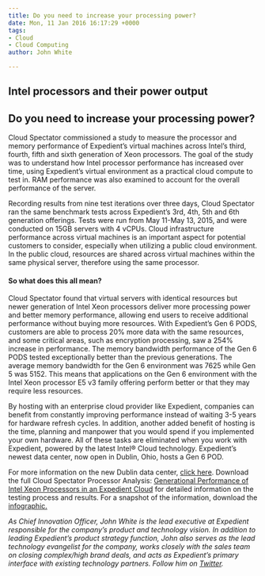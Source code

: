 ```yaml
---
title: Do you need to increase your processing power?
date: Mon, 11 Jan 2016 16:17:29 +0000
tags:
- Cloud
- Cloud Computing
author: John White

---
```

## Intel processors and their power output

## Do you need to increase your processing power?

Cloud Spectator commissioned a study to measure the processor and memory performance of Expedient’s virtual machines across Intel’s third, fourth, fifth and sixth generation of Xeon processors. The goal of the study was to understand how Intel processor performance has increased over time, using Expedient’s virtual environment as a practical cloud compute to test in. RAM performance was also examined to account for the overall performance of the server. 

Recording results from nine test iterations over three days, Cloud Spectator ran the same benchmark tests across Expedient’s 3rd, 4th, 5th and 6th generation offerings. Tests were run from May 11-May 13, 2015, and were conducted on 15GB servers with 4 vCPUs. Cloud infrastructure performance across virtual machines is an important aspect for potential customers to consider, especially when utilizing a public cloud environment. In the public cloud, resources are shared across virtual machines within the same physical server, therefore using the same processor.

#### So what does this all mean?

Cloud Spectator found that virtual servers with identical resources but newer generation of Intel Xeon processors deliver more processing power and better memory performance, allowing end users to receive additional performance without buying more resources. With Expedient’s Gen 6 PODS, customers are able to process 20% more data with the same resources, and some critical areas, such as encryption processing, saw a 254% increase in performance. The memory bandwidth performance of the Gen 6 PODS tested exceptionally better than the previous generations. The average memory bandwidth for the Gen 6 environment was 7625 while Gen 5 was 5152. This means that applications on the Gen 6 environment with the Intel Xeon processor E5 v3 family offering perform better or that they may require less resources. 

By hosting with an enterprise cloud provider like Expedient, companies can benefit from constantly improving performance instead of waiting 3-5 years for hardware refresh cycles. In addition, another added benefit of hosting is the time, planning and manpower that you would spend if you implemented your own hardware. All of these tasks are eliminated when you work with Expedient, powered by the latest Intel® Cloud technology. Expedient’s newest data center, now open in Dublin, Ohio, hosts a Gen 6 POD. 

For more information on the new Dublin data center, [click here](https://www.expedient.com/dublinexpansion/). Download the full Cloud Spectator Processor Analysis: [Generational Performance of Intel Xeon Processors in an Expedient Cloud](http://bit.ly/1MT95mT) for detailed information on the testing process and results. For a snapshot of the information, download the [infographic.](http://bit.ly/1KSqN5J)

_As Chief Innovation Officer, John White is the lead executive at Expedient responsible for the company’s product and technology vision. In addition to leading Expedient’s product strategy function, John also serves as the lead technology evangelist for the company, works closely with the sales team on closing complex/high brand deals, and acts as Expedient’s primary interface with existing technology partners. Follow him on_ [_Twitter_](https://twitter.com/johna_white)_._